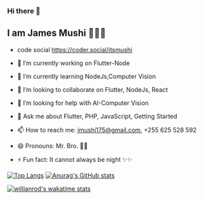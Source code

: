 ### Hi there 👋

## I am James Mushi 👨🏽‍💻



<!-- **itsmushi/itsmushi** is a ✨ _special_ ✨ repository because its `README.md` (this file) appears on your GitHub profile. -->

<!-- Here are some ideas to get you started: -->

- code social  https://coder.social/itsmushi

- 🔭 I’m currently working on Flutter-Node
- 🌱 I’m currently learning NodeJs,Computer Vision
- 👯 I’m looking to collaborate on Flutter, NodeJs, React  
- 🤔 I’m looking for help with AI-Computer Vision
- 💬 Ask me about Flutter, PHP, JavaScript, Getting Started
- 📫 How to reach me: jmushi175@gmail.com, +255 625 528 592
- 😄 Pronouns: Mr.  Bro. 💪💪  
- ⚡ Fun fact: It cannot always be night ✨✨


 [![Top Langs](https://github-readme-stats.vercel.app/api/top-langs/?username=itsmushi&show_icons=true&theme=dark)](https://github.com/anuraghazra/github-readme-stats)     [![Anurag's GitHub stats](https://github-readme-stats.vercel.app/api?username=itsmushi&show_icons=true&theme=dark)](https://github.com/anuraghazra/github-readme-stats)
 
 

[![willianrod's wakatime stats](https://github-readme-stats.vercel.app/api/wakatime?username=itsmushi)](https://github.com/anuraghazra/github-readme-stats)


